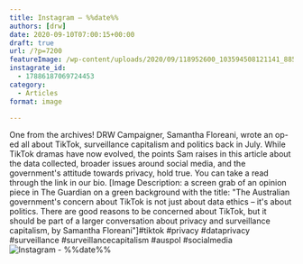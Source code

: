 ```yaml
---
title: Instagram – %%date%%
authors: [drw]
date: 2020-09-10T07:00:15+00:00
draft: true
url: /?p=7200
featureImage: /wp-content/uploads/2020/09/118952600_103594508121141_8853589917663510591_n.jpg
instagrate_id:
  - 17886187069724453
category:
  - Articles
format: image

---
```

One from the archives! DRW Campaigner, Samantha Floreani, wrote an op-ed all about TikTok, surveillance capitalism and politics back in July. While TikTok dramas have now evolved, the points Sam raises in this article about the data collected, broader issues around social media, and the government's attitude towards privacy, hold true. You can take a read through the link in our bio. [Image Description: a screen grab of an opinion piece in The Guardian on a green background with the title: "The Australian government's concern about TikTok is not just about data ethics &#8211; it's about politics. There are good reasons to be concerned about TikTok, but it should be part of a larger conversation about privacy and surveillance capitalism, by Samantha Floreani"]#tiktok #privacy #dataprivacy #surveillance #surveillancecapitalism #auspol #socialmedia
<img decoding="async" src="/wp-content/uploads/2020/09/118952600_103594508121141_8853589917663510591_n.jpg" alt="Instagram - %%date%%" />
